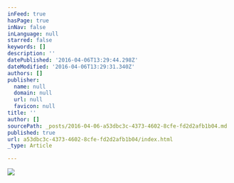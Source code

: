 ```yaml
---
inFeed: true
hasPage: true
inNav: false
inLanguage: null
starred: false
keywords: []
description: ''
datePublished: '2016-04-06T13:29:44.298Z'
dateModified: '2016-04-06T13:29:31.340Z'
authors: []
publisher:
  name: null
  domain: null
  url: null
  favicon: null
title: ''
author: []
sourcePath: _posts/2016-04-06-a53dbc3c-4373-4602-8cfe-fd2d2afb1b04.md
published: true
url: a53dbc3c-4373-4602-8cfe-fd2d2afb1b04/index.html
_type: Article

---
```

![](https://the-grid-user-content.s3-us-west-2.amazonaws.com/c035ddf1-7d40-424a-9693-47e415ef4c34.png)